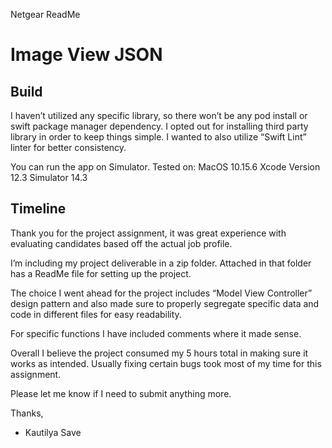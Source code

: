 Netgear ReadMe

# Image View JSON


## Build

I haven’t utilized any specific library, so there won’t be any pod install or swift package manager dependency.
I opted out for installing third party library in order to keep things simple. I wanted to also utilize “Swift Lint” linter for better consistency.

You can run the app on Simulator.
Tested on:
MacOS 10.15.6
Xcode Version 12.3
Simulator 14.3



## Timeline

Thank you for the project assignment, it was great experience with evaluating candidates based off the actual job profile.

I’m including my project deliverable in a zip folder.
Attached in that folder has a ReadMe file for setting up the project.

The choice I went ahead for the project includes “Model View Controller” design pattern and also made sure to properly segregate specific data and code in different files for easy readability.

For specific functions I have included comments where it made sense.

Overall I believe the project consumed my 5 hours total in making sure it works as intended. Usually fixing certain bugs took most of my time for this assignment.

Please let me know if I need to submit anything more.

Thanks,
- Kautilya Save